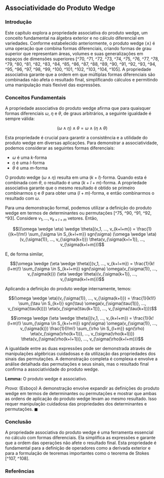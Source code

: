 ## Associatividade do Produto Wedge

### Introdução
Este capítulo explora a propriedade associativa do produto wedge, um conceito fundamental na álgebra exterior e no cálculo diferencial em variedades. Conforme estabelecido anteriormente, o produto wedge ($\wedge$) é uma operação que combina formas diferenciais, criando formas de grau superior que representam áreas, volumes e suas generalizações em espaços de dimensões superiores [^70, ^71, ^72, ^73, ^74, ^75, ^76, ^77, ^78, ^79, ^80, ^81, ^82, ^83, ^84, ^85, ^86, ^87, ^88, ^89, ^90, ^91, ^92, ^93, ^94, ^95, ^96, ^97, ^98, ^99, ^100, ^101, ^102, ^103, ^104, ^105]. A propriedade associativa garante que a ordem em que múltiplas formas diferenciais são combinadas não afeta o resultado final, simplificando cálculos e permitindo uma manipulação mais flexível das expressões.

### Conceitos Fundamentais

A propriedade associativa do produto wedge afirma que para quaisquer formas diferenciais $\omega$, $\eta$ e $\theta$, de graus arbitrários, a seguinte igualdade é sempre válida:

$$(\omega \wedge \eta) \wedge \theta = \omega \wedge (\eta \wedge \theta)$$

Esta propriedade é crucial para garantir a consistência e a utilidade do produto wedge em diversas aplicações. Para demonstrar a associatividade, podemos considerar as seguintes formas diferenciais:

*   $\omega$ é uma $k$-forma
*   $\eta$ é uma $l$-forma
*   $\theta$ é uma $m$-forma

O produto wedge $(\omega \wedge \eta)$ resulta em uma $(k+l)$-forma. Quando esta é combinada com $\theta$, o resultado é uma $(k+l+m)$-forma. A propriedade associativa garante que o mesmo resultado é obtido se primeiro combinarmos $\eta$ e $\theta$ para obter uma $(l+m)$-forma, e então combinarmos o resultado com $\omega$.

Para uma demonstração formal, podemos utilizar a definição do produto wedge em termos de determinantes ou permutações [^75, ^90, ^91, ^92, ^93]. Considere $v_1, ..., v_{k+l+m}$ vetores. Então,

$$[(\omega \wedge \eta) \wedge \theta](v_1, ..., v_{k+l+m}) = \frac{1}{(k+l)!m!} \sum_{\sigma \in S_{k+l+m}} sgn(\sigma) (\omega \wedge \eta)(v_{\sigma(1)}, ..., v_{\sigma(k+l)}) \theta(v_{\sigma(k+l+1)}, ..., v_{\sigma(k+l+m)})$$

E, de forma similar,

$$[\omega \wedge (\eta \wedge \theta)](v_1, ..., v_{k+l+m}) = \frac{1}{k!(l+m)!} \sum_{\sigma \in S_{k+l+m}} sgn(\sigma) \omega(v_{\sigma(1)}, ..., v_{\sigma(k)}) (\eta \wedge \theta)(v_{\sigma(k+1)}, ..., v_{\sigma(k+l+m)})$$

Aplicando a definição do produto wedge internamente, temos:

$$(\omega \wedge \eta)(v_{\sigma(1)}, ..., v_{\sigma(k+l)}) = \frac{1}{k!l!} \sum_{\tau \in S_{k+l}} sgn(\tau) \omega(v_{\sigma(\tau(1))}, ..., v_{\sigma(\tau(k))}) \eta(v_{\sigma(\tau(k+1))}, ..., v_{\sigma(\tau(k+l))})$$

$$\omega \wedge (\eta \wedge \theta)](v_1, ..., v_{k+l+m}) = \frac{1}{k!(l+m)!} \sum_{\sigma \in S_{k+l+m}} sgn(\sigma) \omega(v_{\sigma(1)}, ..., v_{\sigma(k)}) \frac{1}{l!m!} \sum_{\rho \in S_{l+m}} sgn(\rho) \eta(v_{\sigma(\rho(k+1))}, ..., v_{\sigma(\rho(k+l))}) \theta(v_{\sigma(\rho(k+l+1))}, ..., v_{\sigma(\rho(k+l+m)})$$

A igualdade entre as duas expressões pode ser demonstrada através de manipulações algébricas cuidadosas e da utilização das propriedades dos sinais das permutações. A demonstração completa é complexa e envolve a análise detalhada das permutações e seus sinais, mas o resultado final confirma a associatividade do produto wedge.

**Lemma:** O produto wedge é associativo.

*Prova:* (Esboço) A demonstração envolve expandir as definições do produto wedge em termos de determinantes ou permutações e mostrar que ambas as ordens de aplicação do produto wedge levam ao mesmo resultado. Isso requer manipulação cuidadosa das propriedades dos determinantes e permutações. $\blacksquare$

### Conclusão
A propriedade associativa do produto wedge é uma ferramenta essencial no cálculo com formas diferenciais. Ela simplifica as expressões e garante que a ordem das operações não afete o resultado final. Esta propriedade é fundamental para a definição de operadores como a derivada exterior e para a formulação de teoremas importantes como o teorema de Stokes [^107, ^108].

### Referências
[^70]: Fig. 3.1 The manifold R3, the tangent space T,R3, and the cotangent space T*R3, all shown together.
[^71]: 3.1 Area and Volume with the Wedgeproduct
[^72]: Fig. 3.3 Above the one-form a = a₁dx + a2dy + a3dz is shown as an element of the cotangent space TR3.
[^73]: Fig. 3.4 Mixing things up
[^74]: Fig. 3.5 The parallelepiped spanned by v and w (brown) is projected onto the 2x1 2x2 -plane in T♭R3 (green).
[^75]: 3.1 Area and Volume with the Wedgeproduct
[^76]: Notice we have an area of -3. This shouldn't be surprising since we know that areas are really signed.
[^77]: Again, the same two vectors v and w are drawn in the same tangent space TR3 and the projections of v and w onto the 2x1 2x3-plane are given by
[^78]: 3 The Wedgeproduct
[^79]: Fig. 3.8 The manifold R2 pictured with the tangent space TR2 superimposed on it.
[^80]: Fig. 3.9 The manifold R2 pictured with the tangent space T„R2 superimposed on it.
[^81]: 3.10 The tangent space TR³ with the parallelepiped spanned by u, v and w shown.
[^82]: 3 The Wedgeproduct
[^83]: 3.2 General Two-Forms and Three-Forms
[^84]: Fig. 3.13 The action of the two-form dy dz + dzdx on the two vectors v and w.
[^85]: Fig. 3.15 The action of the two-form dxdy + dydz + dz∧ dx on two vectors v and w, which are not shown
[^86]: 3 The Wedgeproduct
[^87]: Fig. 3.16 An attempt is made to illustrate the tangent space T„R4 and show the parallelepiped spanned by v1, v2, v3 (top).
[^88]: 3 The Wedgeproduct
[^89]: 3.3 The Wedgeproduct of n-Forms
[^90]: 3 The Wedgeproduct
[^91]: 3.3 The Wedgeproduct of n-Forms
[^92]: 3 The Wedgeproduct
[^93]: 3.3 The Wedgeproduct of n-Forms
[^94]: 3 The Wedgeproduct
[^95]: 3.3 The Wedgeproduct of n-Forms
[^96]: 3 The Wedgeproduct
[^97]: 3.4 The Interior Product
[^98]: 3 The Wedgeproduct
[^99]: 3.4 The Interior Product
[^100]: 3 The Wedgeproduct
[^101]: 3.5 Summary, References, and Problems
[^102]: 3 The Wedgeproduct
[^103]: 3.5 Summary, References, and Problems
[^104]: 3 The Wedgeproduct
[^105]: 3.5 Summary, References, and Problems
[^107]: Chapter 4 Exterior Differentiation
[^108]: 4 Exterior Differentiation
<!-- END -->